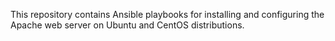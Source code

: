 This repository contains Ansible playbooks for installing and configuring the Apache web server on Ubuntu and CentOS distributions.
